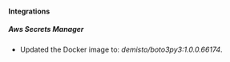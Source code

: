 #### Integrations
##### Aws Secrets Manager
- Updated the Docker image to: *demisto/boto3py3:1.0.0.66174*.
